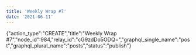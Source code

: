 ```yaml
---
title: 'Weekly Wrap #7'
date: '2021-06-11'
---
```


{"action_type":"CREATE","title":"Weekly Wrap #7","node_id":984,"relay_id":"cG9zdDo5ODQ=","graphql_single_name":"post","graphql_plural_name":"posts","status":"publish"}
